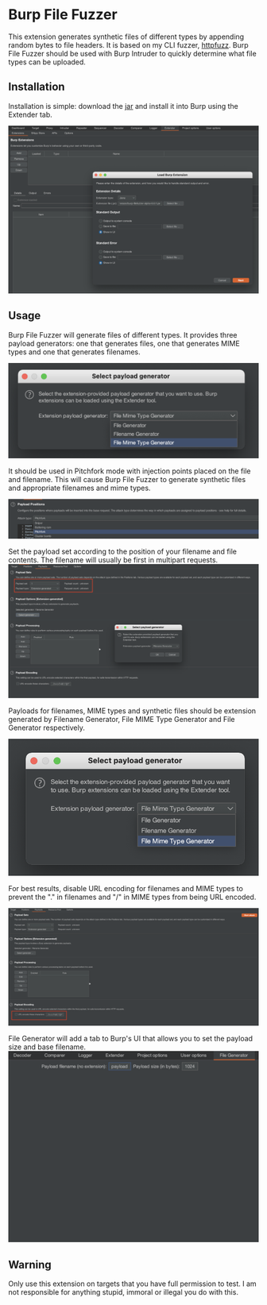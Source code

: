 # Burp File Fuzzer
This extension generates synthetic files of different types by appending random bytes to file headers.
It is based on my CLI fuzzer, [httpfuzz](https://github.com/joncooperworks/httpfuzz).
Burp File Fuzzer should be used with Burp Intruder to quickly determine what file types can be uploaded.

## Installation
Installation is simple: download the 
[jar](https://github.com/JonCooperWorks/burp-filefuzzer/releases/download/alpha-0.0.1/burp-filefuzzer-alpha-0.0.1.jar)
and install it into Burp using the Extender tab.

![Installing using Burp Extender](./images/burpextender.png)


## Usage
Burp File Fuzzer will generate files of different types.
It provides three payload generators: one that generates files, one that generates MIME types and one that generates 
filenames.

![Selecting the appropriate payload generator](./images/bundled%20payload%20generators.png)

It should be used in Pitchfork mode with injection points placed on the file and filename.
This will cause Burp File Fuzzer to generate synthetic files and appropriate filenames and mime types.

![Pitchfork mode in Burp Intruder](./images/pitchfork.png)

Set the payload set according to the position of your filename and file contents.
The filename will usually be first in multipart requests.
![Selecting extension generated payloads for each payload set](./images/payload%20sets%20extension%20generated.png)

Payloads for filenames, MIME types and synthetic files should be extension generated by Filename Generator, 
File MIME Type Generator and File Generator
respectively.

![File Fuzzer creates Extension-generated payloads](./images/select%20payload%20generator.png)

For best results, disable URL encoding for filenames and MIME types to prevent the "." in filenames and "/" in MIME 
types from being URL encoded.

![Disable URL encoding for filenames](./images/disable%20URL%20encoding.png)

File Generator will add a tab to Burp's UI that allows you to set the payload size and base filename.
![Burp UI tab](./images/burpuitab.png)
## Warning
Only use this extension on targets that you have full permission to test.
I am not responsible for anything stupid, immoral or illegal you do with this.